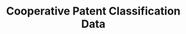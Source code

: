 ---
layout: default
bigquery: https://console.cloud.google.com/bigquery?p=patents-public-data&d=cpc&page=dataset
citation: '“Cooperative Patent Classification” by the EPO and USPTO, for public use. '
contributors: EPO, USPTO
cost: None
description: Cooperative Patent Classification Data contains the scheme and definitions
  of the Cooperative Patent Classification system for classifying patent documents.
  The CPC is the result of a partnership between the EPO and the USPTO in their joint
  effort to develop a common, internationally compatible classification system for
  technical documents, in particular patent publications, which will be used by both
  offices in the patent granting process
documentation: https://www.cooperativepatentclassification.org/cpcSchemeAndDefinitions
last_edit: Mon, 04 Apr 2022 19:07:06 GMT
location: https://www.cooperativepatentclassification.org/index
maintained_by: USPTO, EPO
schema_fields: '[''glossary'', ''limitingReferences'', ''notAllocatable'', ''informativeReferences'',
  ''breakdown_code'', ''level'', ''title_full'', ''residualReferences'', ''residual_references'',
  ''applicationReferences'', ''definition'', ''application_references'', ''children'',
  ''status'', ''symbol'', ''synonyms'', ''titleFull'', ''dateRevised'', ''parents'',
  ''informative_references'', ''date_revised'', ''limiting_references'', ''childGroups'',
  ''child_groups'', ''additional_only'', ''title_part'', ''sizeCache'', ''titlePart'',
  ''not_allocatable'', ''breakdownCode'', ''ipcConcordant'', ''ipc_concordant'']'
shortname: cooperative_patent_classification
tags:
- patents
- science
title: Cooperative Patent Classification Data
uuid: 984374a7-16e9-4b35-9445-458daceb01bf
---